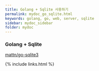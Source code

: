 ```yaml
---
title: Golang + Sqlite 사용하기 
permalink: mydoc_go_sqlite.html
keywords: golang, go, web, server, sqlite
sidebar: mydoc_sidebar
folder: mydoc
---
```


### Golang + Sqlite
[mattn/go-sqlite3](https://github.com/mattn/go-sqlite3)


{% include links.html %}
